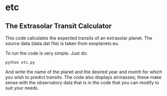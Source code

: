 # etc

The Extrasolar Transit Calculator
----------------------------------

This code calculates the expected transits of an extrasolar planet. The source data 
(data.dat file) is taken from exoplanets.eu.

To run the code is very simple. Just do:

    python etc.py

And write the name of the planet and the desired year and month for which you wish 
to predict transits. The code also displays airmasses; these make sense with the 
observatory data that is in the code that you can modify to suit your needs.

